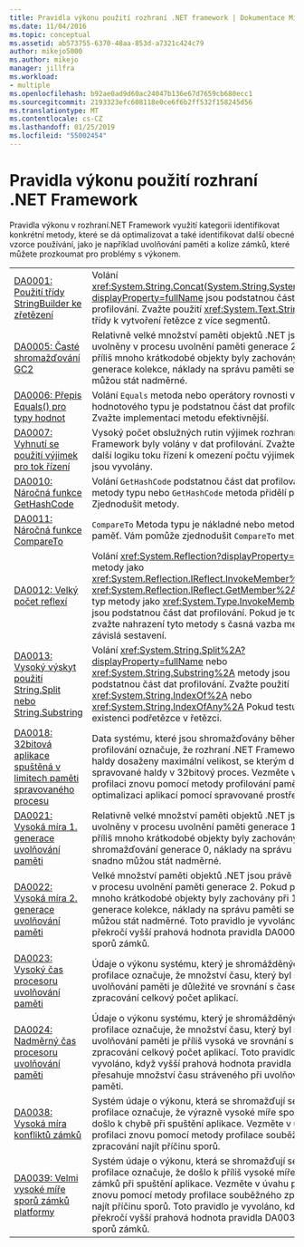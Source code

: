 ```yaml
---
title: Pravidla výkonu použití rozhraní .NET framework | Dokumentace Microsoftu
ms.date: 11/04/2016
ms.topic: conceptual
ms.assetid: ab573755-6370-48aa-853d-a7321c424c79
author: mikejo5000
ms.author: mikejo
manager: jillfra
ms.workload:
- multiple
ms.openlocfilehash: b92ae0ad9d60ac24047b136e67d7659cb680ecc1
ms.sourcegitcommit: 2193323efc608118e0ce6f6b2ff532f158245d56
ms.translationtype: MT
ms.contentlocale: cs-CZ
ms.lasthandoff: 01/25/2019
ms.locfileid: "55002454"
---
```

# <a name="net-framework-usage-performance-rules"></a>Pravidla výkonu použití rozhraní .NET Framework
Pravidla výkonu v rozhraní.NET Framework využití kategorii identifikovat konkrétní metody, které se dá optimalizovat a také identifikovat další obecné vzorce používání, jako je například uvolňování paměti a kolize zámků, které můžete prozkoumat pro problémy s výkonem.  
  
|||  
|-|-|  
|[DA0001: Použití třídy StringBuilder ke zřetězení](../profiling/da0001-use-stringbuilder-for-concatenations.md)|Volání <xref:System.String.Concat(System.String,System.String)?displayProperty=fullName> jsou podstatnou část dat profilování. Zvažte použití <xref:System.Text.StringBuilder> třídy k vytvoření řetězce z více segmentů.|  
|[DA0005: Časté shromažďování GC2](../profiling/da0005-frequent-gc2-collections.md)|Relativně velké množství paměti objektů .NET jsou právě uvolněny v procesu uvolnění paměti generace 2. Pokud příliš mnoho krátkodobé objekty byly zachovány při 1. generace kolekce, náklady na správu paměti se snadno můžou stát nadměrné.|  
|[DA0006: Přepis Equals() pro typy hodnot](../profiling/da0006-override-equals-parens-for-value-types.md)|Volání `Equals` metoda nebo operátory rovnosti veřejné hodnotového typu je podstatnou část dat profilování. Zvažte implementaci metodu efektivnější.|  
|[DA0007: Vyhnutí se použití výjimek pro tok řízení](../profiling/da0007-avoid-using-exceptions-for-control-flow.md)|Vysoký počet obslužných rutin výjimek rozhraní .NET Framework byly volány v dat profilování. Zvažte použití další logiku toku řízení k omezení počtu výjimek, které jsou vyvolány.|  
|[DA0010: Náročná funkce GetHashCode](../profiling/da0010-expensive-gethashcode.md)|Volání `GetHashCode` podstatnou část dat profilování jsou metody typu nebo `GetHashCode` metoda přidělí paměť. Zjednodušit metody.|  
|[DA0011: Náročná funkce CompareTo](../profiling/da0011-expensive-compareto.md)|`CompareTo` Metoda typu je nákladné nebo metodu přidělí paměť. Vám pomůže zjednodušit `CompareTo` metody.|  
|[DA0012: Velký počet reflexí](../profiling/da0012-significant-amount-of-reflection.md)|Volání <xref:System.Reflection?displayProperty=fullName> metody jako <xref:System.Reflection.IReflect.InvokeMember%2A> a <xref:System.Reflection.IReflect.GetMember%2A> nebo typ metody jako <xref:System.Type.InvokeMember%2A> jsou podstatnou část dat profilování. Pokud je to možné, zvažte nahrazení tyto metody s časná vazba metod závislá sestavení.|  
|[DA0013: Vysoký výskyt použití String.Split nebo String.Substring](../profiling/da0013-high-usage-of-string-split-or-string-substring.md)|Volání <xref:System.String.Split%2A?displayProperty=fullName> nebo <xref:System.String.Substring%2A> metody jsou podstatnou část dat profilování. Zvažte použití <xref:System.String.IndexOf%2A> nebo <xref:System.String.IndexOfAny%2A> Pokud testujete existenci podřetězce v řetězci.|  
|[DA0018: 32bitová aplikace spuštěná v limitech paměti spravovaného procesu](../profiling/da0018-32-bit-application-running-at-process-managed-memory-limits.md)|Data systému, které jsou shromažďovány během profilování označuje, že rozhraní .NET Framework paměti haldy dosaženy maximální velikost, se kterým dosáhnete spravované haldy v 32bitový proces. Vezměte v úvahu profilaci znovu pomocí metody profilování paměti .NET a optimalizaci aplikací pomocí spravované prostředky.|  
|[DA0021: Vysoká míra 1. generace uvolňování paměti](../profiling/da0021-high-rate-of-gen-1-garbage-collections.md)|Relativně velké množství paměti objektů .NET jsou právě uvolněny v procesu uvolnění paměti generace 1. Pokud příliš mnoho krátkodobé objekty byly zachovány při shromažďování generace 0, náklady na správu paměti se snadno můžou stát nadměrné.|  
|[DA0022: Vysoká míra 2. generace uvolňování paměti](../profiling/da0022-high-rate-of-gen-2-garbage-collections.md)|Velké množství paměti objektů .NET jsou právě uvolněny v procesu uvolnění paměti generace 2. Pokud příliš mnoho krátkodobé objekty byly zachovány při 1. generace kolekce, náklady na správu paměti se snadno můžou stát nadměrné. Toto pravidlo je vyvoláno, když překročí vyšší prahová hodnota pravidla DA0005 míře sporů zámků.|  
|[DA0023: Vysoký čas procesoru uvolňování paměti](../profiling/da0023-high-gc-cpu-time.md)|Údaje o výkonu systému, který je shromážděných během profilace označuje, že množství času, který byl stráven uvolňování paměti je důležité ve srovnání s časem zpracování celkový počet aplikací.|  
|[DA0024: Nadměrný čas procesoru uvolňování paměti](../profiling/da0024-excessive-gc-cpu-time.md)|Údaje o výkonu systému, který je shromážděných během profilace označuje, že množství času, který byl stráven uvolňování paměti je příliš vysoká ve srovnání s časem zpracování celkový počet aplikací. Toto pravidlo je vyvoláno, když vyšší prahová hodnota pravidla DA0023 přesahuje množství času stráveného při uvolňování paměti.|  
|[DA0038: Vysoká míra konfliktů zámků](../profiling/da0038-high-rate-of-lock-contentions.md)|Systém údaje o výkonu, která se shromažďují se data profilace označuje, že výrazně vysoké míře sporů zámků došlo k chybě při spuštění aplikace. Vezměte v úvahu profilaci znovu pomocí metody profilace souběžného zpracování najít příčinu sporů.|  
|[DA0039: Velmi vysoké míře sporů zámků platformy](../profiling/da0039-very-high-rate-of-lock-contentions.md)|Systém údaje o výkonu, která se shromažďují se data profilace označuje, že došlo k příliš vysoké míře sporů zámků při spuštění aplikace. Vezměte v úvahu profilaci znovu pomocí metody profilace souběžného zpracování najít příčinu sporů. Toto pravidlo je vyvoláno, když překročí vyšší prahová hodnota pravidla DA0038 míře sporů zámků.|